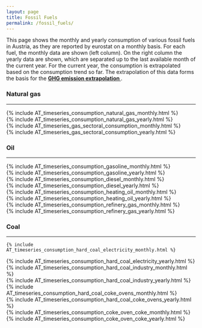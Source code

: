 ```yaml
---
layout: page
title: Fossil Fuels
permalink: /fossil_fuels/
---
```



<div class="row-text">

 <div class="spacer"></div>

 <div class="column_left">
    This page shows the monthly and yearly consumption of various fossil fuels in Austria, as they are reported by eurostat on a monthly basis. For each fuel, the monthly data are shown (left column). On the right column the yearly data are shown, which are separated up to the last available month of the current year. For the current year, the consumption is extrapolated based on the consumption trend so far. The extrapolation of this data forms the basis for the <b><a href= "{{ "/consumption-estimation/" | relative_url }}">GHG emission extrapolation </a></b> .
  </div>
  
 <div class="spacer"></div>

  <div class="column_right">
    <!-- <div class="toc">
    <a href="#natural_gas" class="toc-button">Natural gas</a>
    <a href="#oil" class="toc-button">Oil</a>
    <a href="#coal" class="toc-button">Coal</a>
    </div>   -->
  </div>
   <div class="spacer"></div>

</div> 


<div id="natural_gas" class="row">
  <div class="spacer"></div>

  <div class="header-container">
    <h3 class="section-header">Natural gas</h3>
    <hr>
  </div>

  <div class="spacer"></div>
</div>

<div class="row">

 <div class="spacer"></div>

  <div class="column_left">
    {% include AT_timeseries_consumption_natural_gas_monthly.html %}
  </div>
  
 <div class="spacer"></div>

  <div class="column_right">
   {% include AT_timeseries_consumption_natural_gas_yearly.html %}
  </div>

   <div class="spacer"></div>

</div> 


<div class="row">

 <div class="spacer"></div>

  <div class="column_left">
    {% include AT_timeseries_gas_sectoral_consumption_monthly.html %}
  </div>
  
 <div class="spacer"></div>

  <div class="column_right">
    {% include AT_timeseries_gas_sectoral_consumption_yearly.html %}
  </div>

   <div class="spacer"></div>

</div> 


<div id="oil" class="row">
  <div class="spacer"></div>

  <div class="header-container">
    <h3 class="section-header">Oil</h3>
    <hr>
  </div>

  <div class="spacer"></div>
</div>

<div class="row">
 <div class="spacer"></div>

  <div class="column_left">
    {% include AT_timeseries_consumption_gasoline_monthly.html %}
  </div>
  
 <div class="spacer"></div>

  <div class="column_right">
      {% include AT_timeseries_consumption_gasoline_yearly.html %}
  </div>

   <div class="spacer"></div>

</div> 


<div class="row">
 <div class="spacer"></div>

  <div class="column_left">
    {% include AT_timeseries_consumption_diesel_monthly.html %}
  </div>
  
 <div class="spacer"></div>

  <div class="column_right">
      {% include AT_timeseries_consumption_diesel_yearly.html %}
  </div>
   <div class="spacer"></div>

</div> 


<div class="row">
 <div class="spacer"></div>

  <div class="column_left">
    {% include AT_timeseries_consumption_heating_oil_monthly.html %}
  </div>
  
 <div class="spacer"></div>

  <div class="column_right">
      {% include AT_timeseries_consumption_heating_oil_yearly.html %}
  </div>
   <div class="spacer"></div>

</div> 


<div class="row">
 <div class="spacer"></div>

  <div class="column_left">
    {% include AT_timeseries_consumption_refinery_gas_monthly.html %}
  </div>
  
 <div class="spacer"></div>

  <div class="column_right">
      {% include AT_timeseries_consumption_refinery_gas_yearly.html %}
  </div>
   <div class="spacer"></div>

</div> 

<div id="coal" class="row">
  <div class="spacer"></div>

  <div class="header-container">
    <h3 class="section-header">Coal</h3>
    <hr>
  </div>

  <div class="spacer"></div>
</div>


<div id class="row">

 <div class="spacer"></div>
  <div class="column_left">
  
    {% include AT_timeseries_consumption_hard_coal_electricity_monthly.html %}
  </div>
  
 <div class="spacer"></div>

  <div class="column_right">
      {% include AT_timeseries_consumption_hard_coal_electricity_yearly.html %}
  </div>
   <div class="spacer"></div>

</div> 


<div class="row">
 <div class="spacer"></div>

  <div class="column_left">
    {% include AT_timeseries_consumption_hard_coal_industry_monthly.html %}
  </div>
  
 <div class="spacer"></div>

  <div class="column_right">
      {% include AT_timeseries_consumption_hard_coal_industry_yearly.html %}
  </div>
   <div class="spacer"></div>

</div> 



<div class="row">
 <div class="spacer"></div>

  <div class="column_left">
    {% include AT_timeseries_consumption_hard_coal_coke_ovens_monthly.html %}
  </div>
  
 <div class="spacer"></div>

  <div class="column_right">
      {% include AT_timeseries_consumption_hard_coal_coke_ovens_yearly.html %}
  </div>
   <div class="spacer"></div>

</div> 




<div class="row">
 <div class="spacer"></div>

  <div class="column_left">
    {% include AT_timeseries_consumption_coke_oven_coke_monthly.html %}
  </div>
  
 <div class="spacer"></div>

  <div class="column_right">
      {% include AT_timeseries_consumption_coke_oven_coke_yearly.html %}
  </div>
   <div class="spacer"></div>

</div> 



